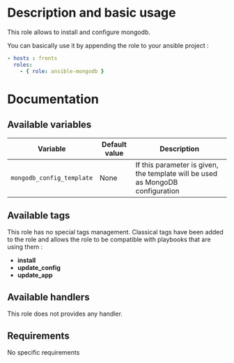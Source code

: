 # Description and basic usage

This role allows to install and configure mongodb.

You can basically use it by appending the role to your ansible project :

```yml
- hosts : fronts
  roles:
    - { role: ansible-mongodb }
```

# Documentation

## Available variables

Variable | Default value |Description
---------|---------------|--------------
`mongodb_config_template` | None | If this parameter is given, the template will be used as MongoDB configuration

## Available tags

This role has no special tags management. Classical tags have been added to the role and allows the role to be compatible with playbooks that are using them :

* **install**
* **update_config**
* **update_app**

## Available handlers

This role does not provides any handler.

## Requirements

No specific requirements
